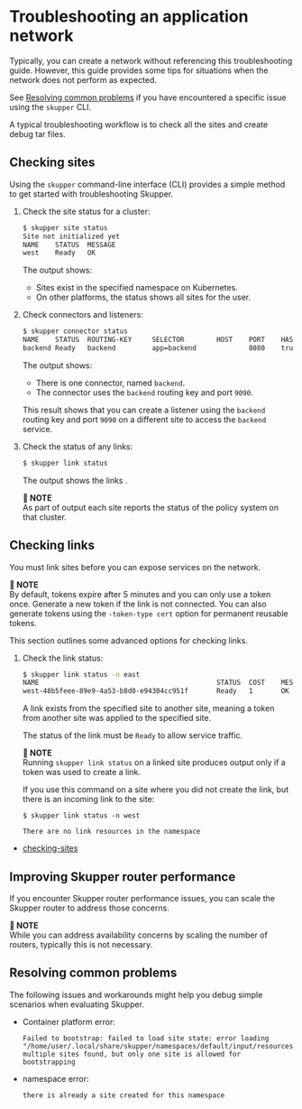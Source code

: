 # Troubleshooting an application network

Typically, you can create a network without referencing this troubleshooting guide.
However, this guide provides some tips for situations when the network does not perform as expected.

See [Resolving common problems](#resolving-common-problems) if you have encountered a specific issue using the `skupper` CLI.

A typical troubleshooting workflow is to check all the sites and create debug tar files.

## Checking sites

Using the `skupper` command-line interface (CLI) provides a simple method to get started with troubleshooting Skupper.

1. Check the site status for a cluster:

   ```bash
   $ skupper site status
   Site not initialized yet
   NAME    STATUS  MESSAGE
   west    Ready   OK   
   ```

   The output shows:

   * Sites exist in the specified namespace on Kubernetes.
   * On other platforms, the status shows all sites for the user.

2. Check connectors and listeners:

   ```bash
   $ skupper connector status
   NAME    STATUS  ROUTING-KEY     SELECTOR        HOST    PORT    HAS MATCHING LISTENERMESSAGE
   backend Ready   backend         app=backend             8080    true                 OK
   ```

   The output shows:

   * There is one connector, named `backend`.
   * The connector uses the `backend` routing key and port `9090`.

   This result shows that you can create a listener using the `backend` routing key and port `9090` on a different site to access the `backend` service.

3. Check the status of any links:

   ```bash
   $ skupper link status

   ```

   The output shows the links .

   **📌 NOTE**\
   As part of output each site reports the status of the policy system on that cluster.


## Checking links

You must link sites before you can expose services on the network.

**📌 NOTE**\
By default, tokens expire after 5 minutes and you can only use a token once.
Generate a new token if the link is not connected.
You can also generate tokens using the `-token-type cert` option for permanent reusable tokens.

This section outlines some advanced options for checking links.

1. Check the link status:

   ```bash
   $ skupper link status -n east
   NAME                                            STATUS  COST    MESSAGE
   west-48b5feee-89e9-4a53-b8d0-e94304cc951f       Ready   1       OK
   ```

   A link exists from the specified site to another site, meaning a token from another site was applied to the specified site.

   The status of the link must be `Ready` to allow service traffic.

   **📌 NOTE**\
   Running `skupper link status` on a linked site produces output only if a token was used to create a link.   

   If you use this command on a site where you did not create the link, but there is an incoming link to the site:
   ```
   $ skupper link status -n west

   There are no link resources in the namespace
   ```

* [checking-sites](#checking-sites)


## Improving Skupper router performance

If you encounter Skupper router performance issues, you can scale the Skupper router to address those concerns.

**📌 NOTE**\
While you can address availability concerns by scaling the number of routers, typically this is not necessary.

## Resolving common problems

The following issues and workarounds might help you debug simple scenarios when evaluating Skupper.


* Container platform error:
  ```
  Failed to bootstrap: failed to load site state: error loading "/home/user/.local/share/skupper/namespaces/default/input/resources/sites/test.yaml": multiple sites found, but only one site is allowed for bootstrapping
  ```

* namespace error:
  ```
  there is already a site created for this namespace
  ```
  
